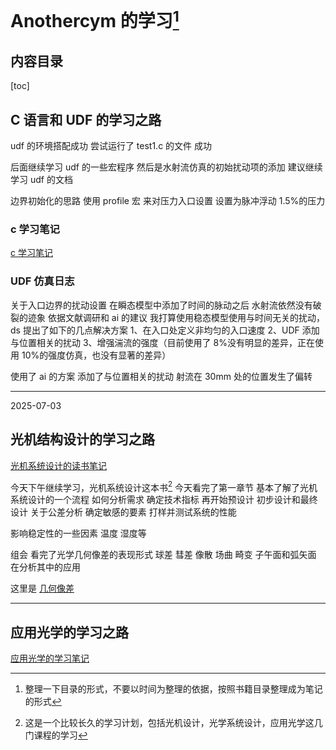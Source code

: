 # Anothercym 的学习[^footnote3]

## 内容目录

[toc]

## C 语言和 UDF 的学习之路

udf 的环境搭配成功
尝试运行了 test1.c 的文件 成功

后面继续学习 udf 的一些宏程序
然后是水射流仿真的初始扰动项的添加
建议继续学习 udf 的文档

边界初始化的思路 使用 profile 宏 来对压力入口设置
设置为脉冲浮动 1.5%的压力

### c 学习笔记

[c 学习笔记](.\c学习笔记.md)

### UDF 仿真日志

关于入口边界的扰动设置
在瞬态模型中添加了时间的脉动之后 水射流依然没有破裂的迹象
依据文献调研和 ai 的建议
我打算使用稳态模型使用与时间无关的扰动，
ds 提出了如下的几点解决方案
1、在入口处定义非均匀的入口速度
2、UDF 添加与位置相关的扰动
3、增强湍流的强度（目前使用了 8%没有明显的差异，正在使用 10%的强度仿真，也没有显著的差异）

使用了 ai 的方案
添加了与位置相关的扰动
射流在 30mm 处的位置发生了偏转

---

2025-07-03

## 光机结构设计的学习之路

[光机系统设计的读书笔记](.\光机系统设计的读书笔记.md)

今天下午继续学习，光机系统设计这本书[^footnote]
今天看完了第一章节 基本了解了光机系统设计的一个流程
如何分析需求 确定技术指标 再开始预设计
初步设计和最终设计
关于公差分析 确定敏感的要素 打样并测试系统的性能

影响稳定性的一些因素
温度 湿度等

组会 看完了光学几何像差的表现形式
球差 彗差 像散 场曲 畸变
子午面和弧矢面 在分析其中的应用

这里是 [几何像差](https://zhuanlan.zhihu.com/p/49867224)

---

## 应用光学的学习之路

[应用光学的学习笔记](.\应用光学的学习笔记.md)

[^footnote]: 这是一个比较长久的学习计划，包括光机设计，光学系统设计，应用光学这几门课程的学习
[^footnote3]: 整理一下目录的形式，不要以时间为整理的依据，按照书籍目录整理成为笔记的形式
